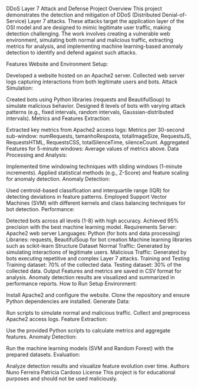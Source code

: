 DDoS Layer 7 Attack and Defense Project
Overview
This project demonstrates the detection and mitigation of DDoS (Distributed Denial-of-Service) Layer 7 attacks. These attacks target the application layer of the OSI model and are designed to mimic legitimate user traffic, making detection challenging. The work involves creating a vulnerable web environment, simulating both normal and malicious traffic, extracting metrics for analysis, and implementing machine learning-based anomaly detection to identify and defend against such attacks.

Features
Website and Environment Setup:

Developed a website hosted on an Apache2 server.
Collected web server logs capturing interactions from both legitimate users and bots.
Attack Simulation:

Created bots using Python libraries (requests and BeautifulSoup) to simulate malicious behavior.
Designed 8 levels of bots with varying attack patterns (e.g., fixed intervals, random intervals, Gaussian-distributed intervals).
Metrics and Features Extraction:

Extracted key metrics from Apache2 access logs:
Metrics per 30-second sub-window:
numRequests, tamanhoResposta, totalImageSize, RequestsJS, RequestsHTML, RequestsCSS, totalSilenceTime, silenceCount.
Aggregated Features for 5-minute windows:
Average values of metrics above.
Data Processing and Analysis:

Implemented time windowing techniques with sliding windows (1-minute increments).
Applied statistical methods (e.g., Z-Score) and feature scaling for anomaly detection.
Anomaly Detection:

Used centroid-based classification and interquartile range (IQR) for detecting deviations in feature patterns.
Employed Support Vector Machines (SVM) with different kernels and class balancing techniques for bot detection.
Performance:

Detected bots across all levels (1-8) with high accuracy.
Achieved 95% precision with the best machine learning model.
Requirements
Server: Apache2 web server
Languages: Python (for bots and data processing)
Libraries:
requests, BeautifulSoup for bot creation
Machine learning libraries such as scikit-learn
Structure
Dataset
Normal Traffic: Generated by simulating interactions of legitimate users.
Malicious Traffic: Generated by bots executing repetitive and complex Layer 7 attacks.
Training and Testing
Training dataset: 70% of the collected data.
Testing dataset: 30% of the collected data.
Output
Features and metrics are saved in CSV format for analysis.
Anomaly detection results are visualized and summarized in performance reports.
How to Run
Setup Environment:

Install Apache2 and configure the website.
Clone the repository and ensure Python dependencies are installed.
Generate Data:

Run scripts to simulate normal and malicious traffic.
Collect and preprocess Apache2 access logs.
Feature Extraction:

Use the provided Python scripts to calculate metrics and aggregate features.
Anomaly Detection:

Run the machine learning models (SVM and Random Forest) with the prepared datasets.
Evaluation:

Analyze detection results and visualize feature evolution over time.
Authors
Nuno Ferreira
Patricia Cardoso
License
This project is for educational purposes and should not be used maliciously.

